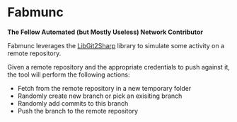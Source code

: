 # Fabmunc

**The Fellow Automated (but Mostly Useless) Network Contributor**

Fabmunc leverages the [LibGit2Sharp][lg2s] library to simulate some activity
on a remote repository.

Given a remote repository and the appropriate credentials to push against it,
the tool will perform the following actions:

 - Fetch from the remote repository in a new temporary folder
 - Randomly create new branch or pick an exisiting branch
 - Randomly add commits to this branch
 - Push the branch to the remote repository

 [lg2s]: http://libgit2sharp.com
